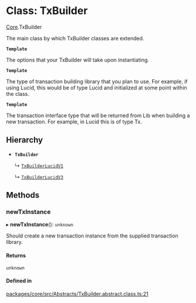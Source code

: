 # Class: TxBuilder

[Core](../modules/Core.md).TxBuilder

The main class by which TxBuilder classes are extended.

**`Template`**

The options that your TxBuilder will take upon instantiating.

**`Template`**

The type of transaction building library that you plan to use. For example, if using Lucid, this would be of type Lucid and initialized at some point within the class.

**`Template`**

The transaction interface type that will be returned from Lib when building a new transaction. For example, in Lucid this is of type Tx.

## Hierarchy

- **`TxBuilder`**

  ↳ [`TxBuilderLucidV1`](Lucid.TxBuilderLucidV1.md)

  ↳ [`TxBuilderLucidV3`](Lucid.TxBuilderLucidV3.md)

## Methods

### newTxInstance

▸ **newTxInstance**(): `unknown`

Should create a new transaction instance from the supplied transaction library.

#### Returns

`unknown`

#### Defined in

[packages/core/src/Abstracts/TxBuilder.abstract.class.ts:21](https://github.com/SundaeSwap-finance/sundae-sdk/blob/main/packages/core/src/Abstracts/TxBuilder.abstract.class.ts#L21)
